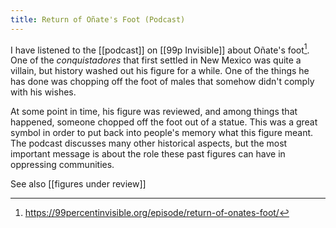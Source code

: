 ```yaml
---
title: Return of Oñate's Foot (Podcast)
---
```

I have listened to the [[podcast]] on [[99p Invisible]] about Oñate's foot[^1]. One of the *conquistadores* that first settled in New Mexico was quite a villain, but history washed out his figure for a while. One of the things he has done was chopping off the foot of males that somehow didn't comply with his wishes. 

At some point in time, his figure was reviewed, and among things that happened, someone chopped off the foot out of a statue. This was a great symbol in order to put back into people's memory what this figure meant. The podcast discusses many other historical aspects, but the most important message is about the role these past figures can have in oppressing communities. 

See also [[figures under review]]

[^1]: https://99percentinvisible.org/episode/return-of-onates-foot/